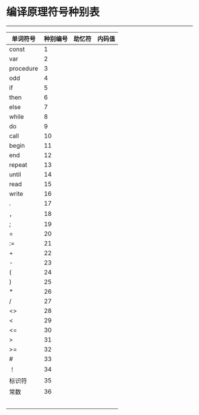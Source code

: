 # 编译原理符号种别表

------



| 单词符号  | 种别编号 | 助忆符 | 内码值 |
| --------- | -------- | ------ | ------ |
| const     | 1        |        |        |
| var       | 2        |        |        |
| procedure | 3        |        |        |
| odd       | 4        |        |        |
| if        | 5        |        |        |
| then      | 6        |        |        |
| else      | 7        |        |        |
| while     | 8        |        |        |
| do        | 9        |        |        |
| call      | 10       |        |        |
| begin     | 11       |        |        |
| end       | 12       |        |        |
| repeat    | 13       |        |        |
| until     | 14       |        |        |
| read      | 15       |        |        |
| write     | 16       |        |        |
| .         | 17       |        |        |
| ，        | 18       |        |        |
| ;         | 19       |        |        |
| =         | 20       |        |        |
| :=        | 21       |        |        |
| +        | 22       |        |        |
| -         | 23       |        |        |
| (         | 24       |        |        |
| )         | 25       |        |        |
| *         | 26       |        |        |
| /         | 27       |        |        |
| <>        | 28       |        |        |
| <         | 29       |        |        |
| <=        | 30       |        |        |
| >         | 31       |        |        |
| >=        | 32       |        |        |
| # | 33 | | |
| ！ | 34 | | |
| 标识符     | 35       |        |        |
| 常数       |  36      |        |        |
|           |          |        |        |
|           |          |        |        |
|           |          |        |        |
|           |          |        |        |
|           |          |        |        |

